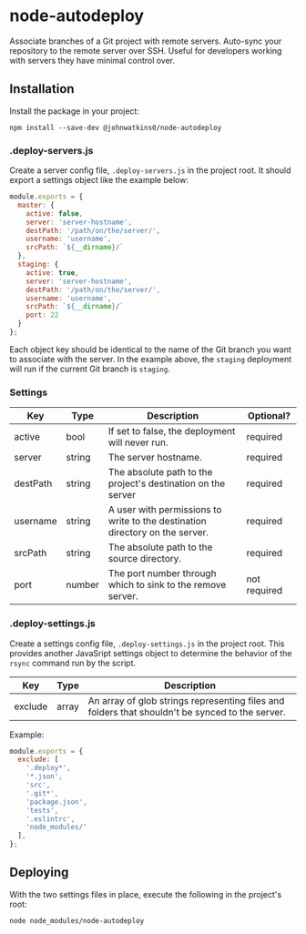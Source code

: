 # node-autodeploy

Associate branches of a Git project with remote servers. Auto-sync your repository to the remote server over SSH. Useful for developers working with servers they have minimal control over.

## Installation

Install the package in your project:

```
npm install --save-dev @johnwatkins0/node-autodeploy
```

### .deploy-servers.js

Create a server config file, `.deploy-servers.js` in the project root. It should export a settings object like the example below:

```JavaScript
module.exports = {
  master: {
    active: false,
    server: 'server-hostname',
    destPath: '/path/on/the/server/',
    username: 'username',
    srcPath: `${__dirname}/`
  },
  staging: {
    active: true,
    server: 'server-hostname',
    destPath: '/path/on/the/server/',
    username: 'username',
    srcPath: `${__dirname}/`
    port: 22
  }
};
```

Each object key should be identical to the name of the Git branch you want to associate with the server. In the example above, the `staging` deployment will run if the current Git branch is `staging`.

### Settings

| Key | Type | Description | Optional? |
|---|---|---|---|
| active | bool | If set to false, the deployment will never run. | required |
| server | string | The server hostname. | required |
| destPath | string | The absolute path to the project's destination on the server | required |
| username | string | A user with permissions to write to the destination directory on the server. | required |
| srcPath | string | The absolute path to the source directory. | required |
| port | number | The port number through which to sink to the remove server. | not required |

### .deploy-settings.js

Create a settings config file, `.deploy-settings.js` in the project root. This provides another JavaSript settings object to determine the behavior of the `rsync` command run by the script.

| Key | Type | Description |
|---|---|---|
| exclude | array | An array of glob strings representing files and folders that shouldn't be synced to the server. |

Example:

```JavaScript
module.exports = {
  exclude: [
    '.deploy*',
    '*.json',
    'src',
    '.git*',
    'package.json',
    'tests',
    '.eslintrc',
    'node_modules/'
  ],
};
```

## Deploying

With the two settings files in place, execute the following in the project's root:

`node node_modules/node-autodeploy`
